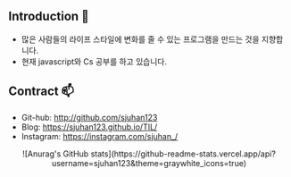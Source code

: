 
## Introduction 🔭
- 많은 사람들의 라이프 스타일에 변화를 줄 수 있는 프로그램을 만드는 것을 지향합니다.
- 현재 javascript와 Cs 공부를 하고 있습니다.

## Contract 📫
- Git-hub: http://github.com/sjuhan123
- Blog: https://sjuhan123.github.io/TIL/
- Instagram: https://instagram.com/sjuhan_/

<!--
**sjuhan123/sjuhan123** is a ✨ _special_ ✨ repository because its `README.md` (this file) appears on your GitHub profile.

Here are some ideas to get you started:

- 🔭 I’m currently working on ...
- 🌱 I’m currently learning ...
- 👯 I’m looking to collaborate on ...
- 🤔 I’m looking for help with ...
- 💬 Ask me about ...
- 📫 How to reach me: ...
- 😄 Pronouns: ...
- ⚡ Fun fact: ...
-->


<div align=center>
![Anurag's GitHub stats](https://github-readme-stats.vercel.app/api?username=sjuhan123&theme=graywhite_icons=true)
</div>
